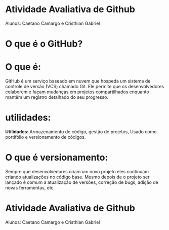 # Atividade Avaliativa de Github

<p>Alunos: Caetano Camargo e Cristhian Gabriel</p>

# O que é o GitHub?

<h1>O que é: </h1><p>GitHub é um serviço baseado em nuvem que hospeda um sistema de controle de versão (VCS) chamado Git. Ele permite que os desenvolvedores colaborem e façam mudanças em projetos compartilhados enquanto mantêm um registro detalhado do seu progresso.</p>

<h1> utilidades: </h1>
<p><strong>Utilidades: </strong>Armazenamento de código, gestão de projetos, Usado como portifólio e versionamento de códigos.</p>

<h1>O que é versionamento: </h1>
<p>Sempre que desenvolvedores criam um novo projeto eles continuam criando atualizações no código base. Mesmo depois de o projeto ser lançado é comum a atualização de versões, correção de bugs, adição de novas ferramentas, etc.</p>

# Atividade Avaliativa de Github

<p>Alunos: Caetano Camargo e Cristhian Gabriel</p>

